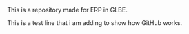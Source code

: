 This is a repository made for ERP in GLBE. 


This is a test line that i am adding to show how GitHub works. 